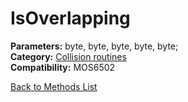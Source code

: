 # IsOverlapping

**Parameters:** byte, byte, byte, byte, byte;  
**Category:** [Collision routines](../categories/collision_routines.md)  
**Compatibility:** MOS6502  


[Back to Methods List](../../SUMMARY.md)
